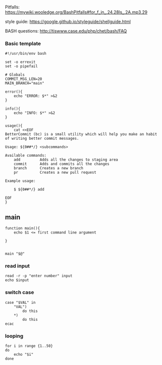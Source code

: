 Pitfalls: https://mywiki.wooledge.org/BashPitfalls#for_f_in_.24.28ls_.2A.mp3.29

style guide: https://google.github.io/styleguide/shellguide.html

BASH questions: http://tiswww.case.edu/php/chet/bash/FAQ

### Basic template

```
#!/usr/bin/env bash

set -o errexit
set -o pipefail

# Globals
COMMIT_MSG_LEN=20
MAIN_BRANCH="main"

error(){
    echo "ERROR: $*" >&2
}

info(){
    echo "INFO: $*" >&2
}

usage(){
    cat <<EOF
BetterCommit (bc) is a small utility which will help you make an habit of writing better commit messages.

Usage: ${0##*/} <subcommands>

Available commands:
    add         Adds all the changes to staging area
    commit      Adds and commits all the changes
    branch      Creates a new branch
    pr          Creates a new pull request

Example usage:

    $ ${0##*/} add

EOF
}
```



## main

```
function main(){
	echo $1 <= first command line argument

}


main "$@"
```



### read input

```
read -r -p "enter number" input
echo $input
```




### switch case

```
case "$VAL" in
	"VAL")
		do this
	*)
		do this
ecac
```



### looping

```
for i in range {1..50}
do
	echo "$i"
done
```